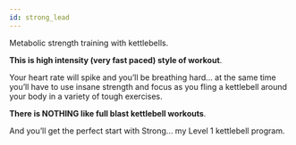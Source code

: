 ```yaml
---
id: strong_lead
---
```


Metabolic strength training with kettlebells.

**This is high intensity (very fast paced) style of workout**.

Your heart rate will spike and you’ll be breathing hard... at the same time you’ll have to use insane strength and focus as you fling a kettlebell around your body in a variety of tough exercises.

**There is NOTHING like full blast kettlebell workouts**.

And you’ll get the perfect start with Strong... my Level 1 kettlebell program.
